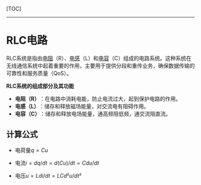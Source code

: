 [TOC]

---

# RLC电路

RLC系统是指由‌[电阻](https://www.baidu.com/s?wd=%E7%94%B5%E9%98%BB&rsv_idx=2&tn=baiduhome_pg&usm=1&ie=utf-8&rsv_pq=8cbd70560004bab0&oq=RLC%E7%B3%BB%E7%BB%9F&rsv_t=e1c12EfTYQBDnYGTbkbrwhLYjsOINbhAe52NnFOP6mRy214atLURnMnphbtz486wteIG&sa=re_dqa_generate)（R）、‌[电感](https://www.baidu.com/s?wd=%E7%94%B5%E6%84%9F&rsv_idx=2&tn=baiduhome_pg&usm=1&ie=utf-8&rsv_pq=8cbd70560004bab0&oq=RLC%E7%B3%BB%E7%BB%9F&rsv_t=9ddeBpSadOx1hlH80l5YxyaiHj%2B4IYMMCAv1r%2BX1N20lm3TSxciqQrhrJ0DKtbmDOJZ0&sa=re_dqa_generate)（L）和‌[电容](https://www.baidu.com/s?wd=%E7%94%B5%E5%AE%B9&rsv_idx=2&tn=baiduhome_pg&usm=1&ie=utf-8&rsv_pq=8cbd70560004bab0&oq=RLC%E7%B3%BB%E7%BB%9F&rsv_t=9ddeBpSadOx1hlH80l5YxyaiHj%2B4IYMMCAv1r%2BX1N20lm3TSxciqQrhrJ0DKtbmDOJZ0&sa=re_dqa_generate)（C）组成的电路系统。这种系统在无线通信系统中起着重要的作用，主要用于提供分段和重传业务，确保数据传输的可靠性和服务质量（QoS）。

‌**RLC系统的组成部分及其功能**‌

- ‌**电阻（R）**‌：在电路中消耗电能，防止电流过大，起到保护电路的作用。
- ‌**电感（L）**‌：储存和释放磁场能量，对交流电有阻碍作用。
- ‌**电容（C）**‌：储存和释放电场能量，通高频阻低频，通交流阻直流。

## 计算公式

- 电荷量$q=Cu$

- 电流$i=dq/dt=d(Cu)/dt=Cdu/dt$

- 电压$u=Ldi/dt=LCd²u/dt²$


